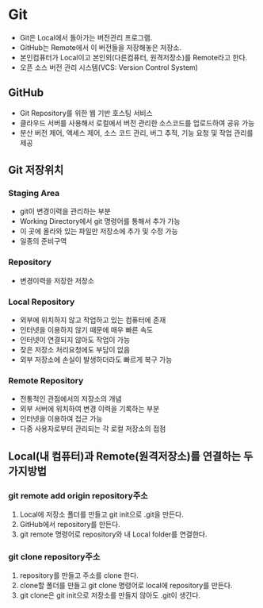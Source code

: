 # Git
- Git은 Local에서 돌아가는 버전관리 프로그램.
- GitHub는 Remote에서 이 버전들을 저장해놓은 저장소.
- 본인컴퓨터가 Local이고 본인외(다른컴퓨터, 원격저장소)를 Remote라고 한다.
- 오픈 소스 버전 관리 시스템(VCS: Version Control System)

## GitHub
- Git Repository를 위한 웹 기반 호스팅 서비스
- 클라우드 서버를 사용해서 로컬에서 버전 관리한 소스코드를 업로드하여 공유 가능
- 분산 버전 제어, 액세스 제어, 소스 코드 관리, 버그 추적, 기능 요청 및 작업 관리를 제공

## Git 저장위치
### Staging Area
- git이 변경이력을 관리하는 부분
- Working Directory에서 git 명령어를 통해서 추가 가능
- 이 곳에 올라와 있는 파일만 저장소에 추가 및 수정 가능
- 일종의 준비구역

### Repository
- 변경이력을 저장한 저장소

### Local Repository
- 외부에 위치하지 않고 작업하고 있는 컴퓨터에 존재
- 인터넷을 이용하지 않기 때문에 매우 빠른 속도
- 인터넷이 연결되지 않아도 작업이 가능
- 잦은 저장소 처리요청에도 부담이 없음
- 외부 저장소에 손실이 발생하더라도 빠르게 복구 가능

### Remote Repository
- 전통적인 관점에서의 저장소의 개념
- 외부 서버에 위치하여 변경 이력을 기록하는 부분
- 인터넷을 이용하여 접근 가능
- 다중 사용자로부터 관리되는 각 로컬 저장소의 접점

## Local(내 컴퓨터)과 Remote(원격저장소)를 연결하는 두가지방법 
### git remote add origin repository주소
1. Local에 저장소 폴더를 만들고 git init으로 .git을 만든다.
2. GitHub에서 repository를 만든다.
3. git remote 명령어로 repository와 내 Local folder를 연결한다.

### git clone repository주소
1. repository를 만들고 주소를 clone 한다.
2. clone할 폴더를 만들고 git clone 명령어로 local에 repository를 만든다.
3. git clone은 git init으로 저장소를 만들지 않아도 .git이 생긴다.
